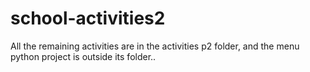 # school-activities2

All the remaining activities are in the activities p2 folder, and the menu python project is outside its folder..
